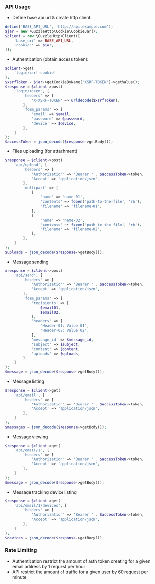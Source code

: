 ### API Usage
* Define base api url & create http client:
```php
define('BASE_API_URL', 'http://api.example.com');
$jar = new \GuzzleHttp\Cookie\CookieJar();
$client = new \GuzzleHttp\Client([
    'base_uri' => BASE_API_URL,
    'cookies' => $jar,
]);
```

* Authentication (obtain access token):
```php
$client->get(
    'login/csrf-cookie'
);
$xsrfToken = $jar->getCookieByName('XSRF-TOKEN')->getValue();
$response = $client->post(
    'login/token', [
        'headers' => [
            'X-XSRF-TOKEN' => urldecode($xsrfToken),
        ],
        'form_params' => [
            'email' => $email,
            'password' => $password,
            'device' => $device,
        ],
    ]
);
$accessToken = json_decode($response->getBody());
```

* Files uploading (for attachment)
```php
$response = $client->post(
    'api/upload', [
        'headers' => [
            'Authorization' => 'Bearer ' . $accessToken->token,
            'Accept' => 'application/json',
        ],
        'multipart' => [
            [
                'name' => 'name-01',
                'contents' => fopen('path-to-the-file', 'rb'),
                'filename' => 'filename-01',
            ],
            [
                'name' => 'name-02',
                'contents' => fopen('path-to-the-file', 'rb'),
                'filename' => 'filename-02',
            ],
        ],
    ]
);
$uploads = json_decode($response->getBody());
```

* Message sending
```php
$response = $client->post(
    'api/send', [
        'headers' => [
            'Authorization' => 'Bearer ' . $accessToken->token,
            'Accept' => 'application/json',
        ],
        'form_params' => [
            'recipients' => [
                $email01,
                $email02,
            ],
            'headers' => [
                'Header-01: Value 01',
                'Header-02: Value 02',
            ],
            'message_id' => $message_id,
            'subject' => $subject,
            'content' => $content,
            'uploads' => $uploads,
        ],
    ]
);
$message = json_decode($response->getBody());
```

* Message listing
```php
$response = $client->get(
    'api/email', [
        'headers' => [
            'Authorization' => 'Bearer ' . $accessToken->token,
            'Accept' => 'application/json',
        ],
    ]
);
$messages = json_decode($response->getBody());
```

* Message viewing
```php
$response = $client->get(
    'api/email/1', [
        'headers' => [
            'Authorization' => 'Bearer ' . $accessToken->token,
            'Accept' => 'application/json',
        ],
    ]
);
$message = json_decode($response->getBody());
```

* Message tracking device listing
```php
$response = $client->get(
    'api/email/1/devices', [
        'headers' => [
            'Authorization' => 'Bearer ' . $accessToken->token,
            'Accept' => 'application/json',
        ],
    ]
);
$devices = json_decode($response->getBody());
```

### Rate Limiting
* Authentication restrict the amount of auth token creating for a given email address by 1 request per hour
* API restrict the amount of traffic for a given user by 60 request per minute
